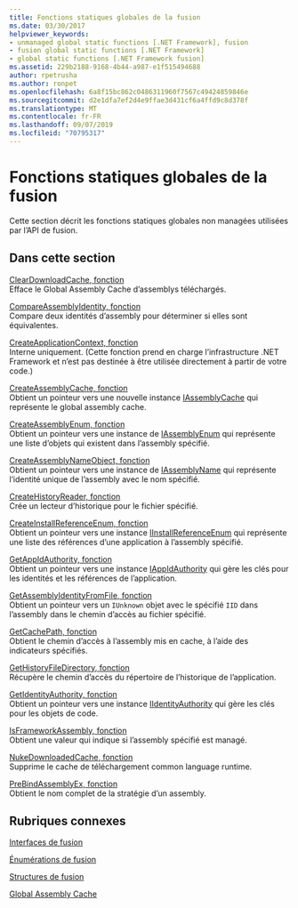 ```yaml
---
title: Fonctions statiques globales de la fusion
ms.date: 03/30/2017
helpviewer_keywords:
- unmanaged global static functions [.NET Framework], fusion
- fusion global static functions [.NET Framework]
- global static functions [.NET Framework fusion]
ms.assetid: 229b2188-9168-4b44-a987-e1f515494688
author: rpetrusha
ms.author: ronpet
ms.openlocfilehash: 6a8f15bc862c0486311960f7567c49424859846e
ms.sourcegitcommit: d2e1dfa7ef2d4e9ffae3d431cf6a4ffd9c8d378f
ms.translationtype: MT
ms.contentlocale: fr-FR
ms.lasthandoff: 09/07/2019
ms.locfileid: "70795317"
---
```

# <a name="fusion-global-static-functions"></a>Fonctions statiques globales de la fusion
Cette section décrit les fonctions statiques globales non managées utilisées par l’API de fusion.  
  
## <a name="in-this-section"></a>Dans cette section  
 [ClearDownloadCache, fonction](cleardownloadcache-function.md)  
 Efface le Global Assembly Cache d’assemblys téléchargés.  
  
 [CompareAssemblyIdentity, fonction](compareassemblyidentity-function.md)  
 Compare deux identités d’assembly pour déterminer si elles sont équivalentes.  
  
 [CreateApplicationContext, fonction](createapplicationcontext-function.md)  
 Interne uniquement. (Cette fonction prend en charge l’infrastructure .NET Framework et n’est pas destinée à être utilisée directement à partir de votre code.)  
  
 [CreateAssemblyCache, fonction](createassemblycache-function.md)  
 Obtient un pointeur vers une nouvelle instance [IAssemblyCache](iassemblycache-interface.md) qui représente le global assembly cache.  
  
 [CreateAssemblyEnum, fonction](createassemblyenum-function.md)  
 Obtient un pointeur vers une instance de [IAssemblyEnum](iassemblyenum-interface.md) qui représente une liste d’objets qui existent dans l’assembly spécifié.  
  
 [CreateAssemblyNameObject, fonction](createassemblynameobject-function.md)  
 Obtient un pointeur vers une instance de [IAssemblyName](iassemblyname-interface.md) qui représente l’identité unique de l’assembly avec le nom spécifié.  
  
 [CreateHistoryReader, fonction](createhistoryreader-function.md)  
 Crée un lecteur d’historique pour le fichier spécifié.  
  
 [CreateInstallReferenceEnum, fonction](createinstallreferenceenum-function.md)  
 Obtient un pointeur vers une instance [IInstallReferenceEnum](iinstallreferenceenum-interface.md) qui représente une liste des références d’une application à l’assembly spécifié.  
  
 [GetAppIdAuthority, fonction](getappidauthority-function.md)  
 Obtient un pointeur vers une instance [IAppIdAuthority](iappidauthority-interface.md) qui gère les clés pour les identités et les références de l’application.  
  
 [GetAssemblyIdentityFromFile, fonction](getassemblyidentityfromfile-function.md)  
 Obtient un pointeur vers un `IUnknown` objet avec le spécifié `IID` dans l’assembly dans le chemin d’accès au fichier spécifié.  
  
 [GetCachePath, fonction](getcachepath-function.md)  
 Obtient le chemin d’accès à l’assembly mis en cache, à l’aide des indicateurs spécifiés.  
  
 [GetHistoryFileDirectory, fonction](gethistoryfiledirectory-function.md)  
 Récupère le chemin d’accès du répertoire de l’historique de l’application.  
  
 [GetIdentityAuthority, fonction](getidentityauthority-function.md)  
 Obtient un pointeur vers une instance [IIdentityAuthority](iidentityauthority-interface.md) qui gère les clés pour les objets de code.  
  
 [IsFrameworkAssembly, fonction](isframeworkassembly-function.md)  
 Obtient une valeur qui indique si l’assembly spécifié est managé.  
  
 [NukeDownloadedCache, fonction](nukedownloadedcache-function.md)  
 Supprime le cache de téléchargement common language runtime.  
  
 [PreBindAssemblyEx, fonction](prebindassemblyex-function.md)  
 Obtient le nom complet de la stratégie d’un assembly.  
  
## <a name="related-sections"></a>Rubriques connexes  
 [Interfaces de fusion](fusion-interfaces.md)  
  
 [Énumérations de fusion](fusion-enumerations.md)  
  
 [Structures de fusion](fusion-structures.md)  
  
 [Global Assembly Cache](../../app-domains/gac.md)
